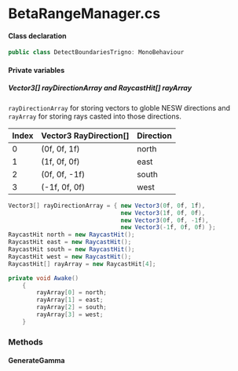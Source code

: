 # BetaRangeManager.cs

#### Class declaration
```csharp
public class DetectBoundariesTrigno: MonoBehaviour
```

#### Private variables

##### Vector3[] rayDirectionArray and RaycastHit[] rayArray
`rayDirectionArray` for storing vectors to globle NESW
directions and `rayArray` for storing rays casted into those directions.

|Index|Vector3 RayDirection[]|Direction|
|---|---|---|
|0|(0f, 0f, 1f)|north|
|1|(1f, 0f, 0f)|east|
|2|(0f, 0f, -1f)|south|
|3|(-1f, 0f, 0f)|west|

```csharp
Vector3[] rayDirectionArray = { new Vector3(0f, 0f, 1f),
                                new Vector3(1f, 0f, 0f),
                                new Vector3(0f, 0f, -1f),
                                new Vector3(-1f, 0f, 0f) };
RaycastHit north = new RaycastHit();
RaycastHit east = new RaycastHit();
RaycastHit south = new RaycastHit();
RaycastHit west = new RaycastHit();
RaycastHit[] rayArray = new RaycastHit[4];
```
```csharp
private void Awake()
    {
        rayArray[0] = north;
        rayArray[1] = east; 
        rayArray[2] = south;
        rayArray[3] = west;    
	}
```

### Methods
#### GenerateGamma